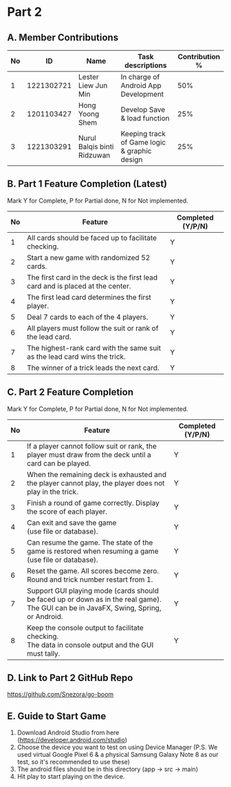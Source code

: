 # Part 2

## A. Member Contributions

No | ID         |         Name         | Task descriptions | Contribution %
-- | ---------- | -------------------- | ----------------- | --------------
1  | 1221302721 | Lester Liew Jun Min  | In charge of Android App Development | 50%
2  | 1201103427 |   Hong Yoong Shem    | Develop Save & load function |    25%
3  | 1221303291 |Nurul Balqis binti Ridzuwan| Keeping track of Game logic & graphic design  | 25%



## B. Part 1 Feature Completion (Latest)

Mark Y for Complete, P for Partial done, N for Not implemented.

No | Feature                                                                         | Completed (Y/P/N)
-- | ------------------------------------------------------------------------------- | -----------------
1  | All cards should be faced up to facilitate checking.                            |Y
2  | Start a new game with randomized 52 cards.                                      |Y
3  | The first card in the deck is the first lead card and is placed at the center.  |Y
4  | The first lead card determines the first player.                                |Y
5  | Deal 7 cards to each of the 4 players.                                          |Y
6  | All players must follow the suit or rank of the lead card.                      |Y
7  | The highest-rank card with the same suit as the lead card wins the trick.       |Y
8  | The winner of a trick leads the next card.                                      |Y


## C. Part 2 Feature Completion

Mark Y for Complete, P for Partial done, N for Not implemented.

No | Feature                                                                          | Completed (Y/P/N)
-- | -------------------------------------------------------------------------------- | -----------------
1  | If a player cannot follow suit or rank, the player must draw from the deck  until a card can be played.      | Y
2  | When the remaining deck is exhausted and the player cannot play, the player does not play in the trick.      | Y
3  | Finish a round of game correctly. Display the score of each player.              |Y
4  | Can exit and save the game <br />(use file or database).                               |Y
5  | Can resume the game. The state of the game is restored when resuming a game <br />(use file or database).          |Y
6  | Reset the game. All scores become zero. Round and trick number restart from 1.   |Y
7  | Support GUI playing mode (cards should be faced up or down as in the real game). <br /> The GUI can be in JavaFX, Swing, Spring, or Android.  |Y
8  | Keep the console output to facilitate checking. <br />The data in console output and the GUI must tally.                                  |Y



## D. Link to Part 2 GitHub Repo

https://github.com/Snezora/go-boom



## E. Guide to Start Game
1. Download Android Studio from here (https://developer.android.com/studio)
2. Choose the device you want to test on using Device Manager (P.S. We used virtual Google Pixel 6 & a physical Samsung Galaxy Note 8 as our test, so it's recommended to use these)
3. The android files should be in this directory (app -> src -> main)
4. Hit play to start playing on the device.

